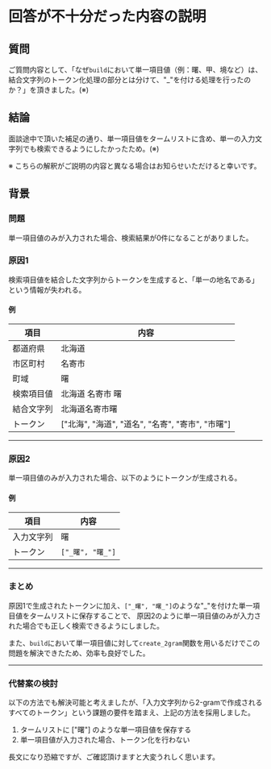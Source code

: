 # 回答が不十分だった内容の説明

## 質問

ご質問内容として、「なぜ`build`において単一項目値（例：曙、甲、境など）は、結合文字列のトークン化処理の部分とは分けて、"_"を付ける処理を行ったのか？」を頂きました。(※)

## 結論

面談途中で頂いた補足の通り、単一項目値をタームリストに含め、単一の入力文字列でも検索できるようにしたかったため。(※)

※ こちらの解釈がご説明の内容と異なる場合はお知らせいただけると幸いです。

## 背景

### 問題

単一項目値のみが入力された場合、検索結果が0件になることがありました。

### 原因1

検索項目値を結合した文字列からトークンを生成すると、「単一の地名である」という情報が失われる。

#### 例

| 項目         | 内容                              |
|--------------|-----------------------------------|
| 都道府県      | 北海道                            |
| 市区町村      | 名寄市                            |
| 町域         | 曙                                |
| 検索項目値    | 北海道 名寄市 曙                   |
| 結合文字列    | 北海道名寄市曙                     |
| トークン      | ["北海", "海道", "道名", "名寄", "寄市", "市曙"] |

---

### 原因2

単一項目値のみが入力された場合、以下のようにトークンが生成される。

#### 例

| 項目         | 内容              |
|--------------|-------------------|
| 入力文字列   | 曙                |
| トークン     | `["_曙", "曙_"]`  |

---

### まとめ

原因1で生成されたトークンに加え、`["_曙", "曙_"]`のような"_"を付けた単一項目値をタームリストに保存することで、
原因2のように単一項目値のみが入力された場合でも正しく検索できるようにしました。

また、`build`において単一項目値に対して`create_2gram`関数を用いるだけでこの問題を解決できたため、効率も良好でした。

---

### 代替案の検討

以下の方法でも解決可能と考えましたが、「入力文字列から2-gramで作成されるすべてのトークン」という課題の要件を踏まえ、上記の方法を採用しました。

1. タームリストに ["曙"] のような単一項目値を保存する
2. 単一項目値が入力された場合、トークン化を行わない

長文になり恐縮ですが、ご確認頂けますと大変うれしく思います。
